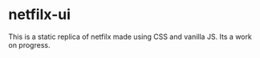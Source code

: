 # netfilx-ui
This is a static replica of netfilx made using CSS and vanilla JS. Its a work on progress.
